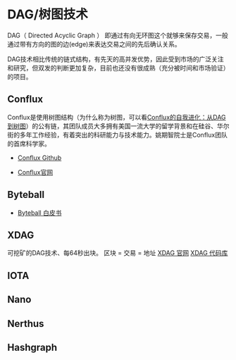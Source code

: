 # DAG/树图技术

DAG（ Directed Acyclic Graph ） 即通过有向无环图这个就够来保存交易，一般通过带有方向的图的边(edge)来表达交易之间的先后确认关系。

DAG技术相比传统的链式结构，有先天的高并发优势，因此受到市场的广泛关注和研究，但双发的判断更加复杂，目前也还没有很成熟（充分被时间和市场验证）的项目。


## Conflux

Conflux是使用树图结构（为什么称为树图，可以看[Conflux的自我进化：从DAG到树图](https://learnblockchain.cn/2019/04/12/conflux-tree-graph/)）的公有链，其团队成员大多拥有美国一流大学的留学背景和在硅谷、华尔街的多年工作经验，有着突出的科研能力与技术能力。姚期智院士是Conflux团队的首席科学家。

* [Conflux Github](https://github.com/conflux-chain)

* [Conflux官网](https://www.conflux-chain.org/)


## Byteball

* [Byteball 白皮书](https://byteball.org/Byteball.pdf)

## XDAG

可挖矿的DAG技术、每64秒出块。
区块 = 交易 = 地址
[XDAG 官网](https://xdag.io/)
[XDAG 代码库](https://github.com/XDagger)


## IOTA

## Nano

## Nerthus

## Hashgraph






